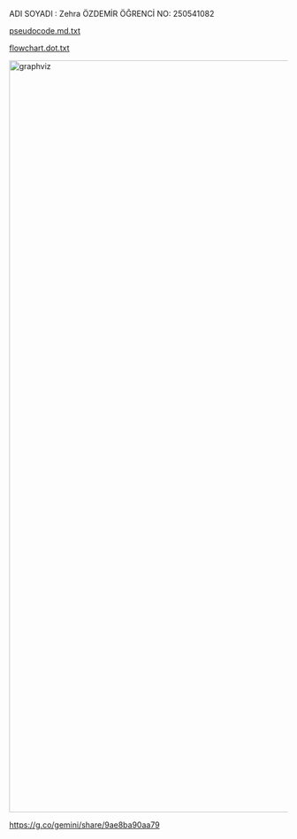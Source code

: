 ADI SOYADI : Zehra ÖZDEMİR 
ÖĞRENCİ NO: 250541082

[pseudocode.md.txt](https://github.com/user-attachments/files/22926133/pseudocode.md.txt)

[flowchart.dot.txt](https://github.com/user-attachments/files/22926161/flowchart.dot.txt)

<img width="1371" height="1358" alt="graphviz" src="https://github.com/user-attachments/assets/03626938-94de-46ca-8499-a9b5d4977c00" />

https://g.co/gemini/share/9ae8ba90aa79
